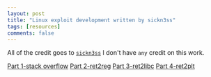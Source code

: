 ```yaml
---
layout: post
title: "Linux exploit development written by sickn3ss"
tags: [resources]
comments: false
---
```


All of the credit goes to <a href="https://www.blogger.com/profile/17691718852120293893">`sickn3ss`</a> I don't have `any` credit on this work.

<a href="/files/part1-stackoverflow.pdf">Part 1-stack overflow</a>
<a href="/files/part2-reg2reg.pdf">Part 2-ret2reg</a>
<a href="/files/part3-ret2libc.pdf">Part 3-ret2libc</a>
<a href="/files/part1-ret2plt.pdf">Part 4-ret2plt</a>


